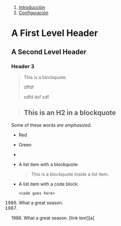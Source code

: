 1. [Introducción](intro.md)
2. [Configuración]()

A First Level Header
====================

A Second Level Header
---------------------

### Header 3

> This is a blockquote.
> 
>  dffdf
>  
>  sdfd
>  dsf
>  sdf

> ## This is an H2 in a blockquote


Some of these words *are emphasized*.

*   Red
*   Green
*   [Google]: http://google.com/

*   A list item with a blockquote:

    > This is a blockquote
    > inside a list item.

*   A list item with a code block:

        <code goes here>

1986. What a great season.
1987. 

1986\. What a great season.
[link text][a]